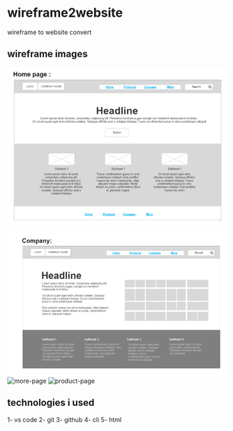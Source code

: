 # wireframe2website
wireframe to website convert
## wireframe images
![Home-page](images/home-page.png)
![company-page](images/company.png)
![more-page](more-page.png)
![product-page](product-page.png)

## technologies i used 
1- vs code
2- git
3- github
4- cli
5- html